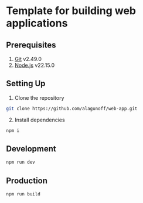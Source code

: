 # Template for building web applications

## Prerequisites

1. [Git](https://git-scm.com) v2.49.0
2. [Node.js](https://nodejs.org/en) v22.15.0

## Setting Up

1. Clone the repository

```bash
git clone https://github.com/alagunoff/web-app.git
```

2. Install dependencies

```bash
npm i
```

## Development

```bash
npm run dev
```

## Production

```bash
npm run build
```
